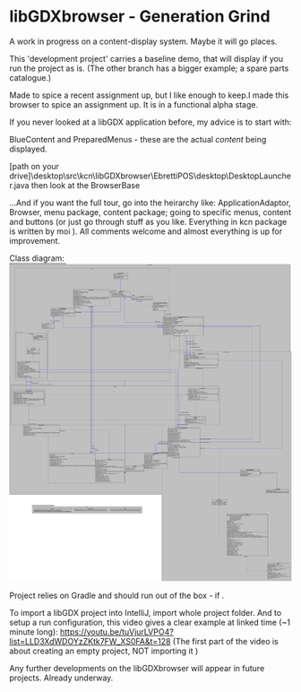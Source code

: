 # libGDXbrowser - Generation Grind
A work in progress on a content-display system. Maybe it will go places.

This 'development project' carries a baseline demo, that will display if you run the project as is. (The other branch has a bigger example; a spare parts catalogue.)

Made to spice a recent assignment up, but I like enough to keep.I made this browser to spice an assignment up. It is in a functional alpha stage.



If you never looked at a libGDX application before, my advice is to start with: 
<p>BlueContent and PreparedMenus - these are the actual <i>content</i> being displayed.</p>
<p>[path on your drive]\desktop\src\kcn\libGDXbrowser\EbrettiPOS\desktop\DesktopLauncher.java
	then look at the BrowserBase
<p>...And if you want the full tour, go into the heirarchy like: ApplicationAdaptor, Browser, menu package, content package; going to specific menus, content and buttons (or just go through stuff as you like. Everything in kcn package is written by moi ). 
	All comments welcome and almost everything is up for improvement.

Class diagram:
![Class diagram](https://github.com/kiancn/EbrettiPOS--libGDXbrowser-/blob/master/libGDXbrowser-grind-circular-class-diagram.jpg)

Project relies on Gradle and should run out of the box - if .

To import a libGDX project into IntelliJ, import whole project folder.
And to setup a run configuration, this video gives a clear example at linked time (~1 minute long):
https://youtu.be/tuVjurLVPO4?list=LLD3XdWDOYzZKtk7FW_XS0FA&t=128
(The first part of the video is about creating an empty project, NOT importing it )


Any further developments on the libGDXbrowser will appear in future projects. Already underway.
